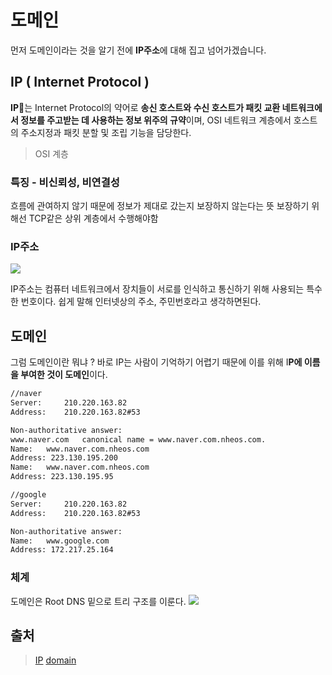 # 도메인

먼저 도메인이라는 것을 알기 전에 **IP주소**에 대해 집고 넘어가겠습니다.

## IP ( Internet Protocol )

**IP**는 Internet Protocol의 약어로 **송신 호스트와 수신 호스트가 패킷 교환 네트워크에서 정보를 주고받는 데 사용하는 정보 위주의 규약**이며, OSI 네트워크 계층에서 호스트의 주소지정과 패킷 분할 및 조립 기능을 담당한다.

> OSI 계층

### 특징 - 비신뢰성, 비연결성

흐름에 관여하지 않기 때문에 정보가 제대로 갔는지 보장하지 않는다는 뜻
보장하기 위해선 TCP같은 상위 계층에서 수행해야함

### IP주소

![](https://velog.velcdn.com/images/kbm940526/post/ee2cb70d-96e0-444f-a590-9341fd7a53cd/image.png)

IP주소는 컴퓨터 네트워크에서 장치들이 서로를 인식하고 통신하기 위해 사용되는 특수한 번호이다. 쉽게 말해 인터넷상의 주소, 주민번호라고 생각하면된다.

## 도메인

그럼 도메인이란 뭐냐 ? 바로 IP는 사람이 기억하기 어렵기 때문에 이를 위해 I**P에 이름을 부여한 것이 도메인**이다.

```bash
//naver
Server:		210.220.163.82
Address:	210.220.163.82#53

Non-authoritative answer:
www.naver.com	canonical name = www.naver.com.nheos.com.
Name:	www.naver.com.nheos.com
Address: 223.130.195.200
Name:	www.naver.com.nheos.com
Address: 223.130.195.95
```

```bash
//google
Server:		210.220.163.82
Address:	210.220.163.82#53

Non-authoritative answer:
Name:	www.google.com
Address: 172.217.25.164
```

### 체계

도메인은 Root DNS 밑으로 트리 구조를 이룬다.
![](https://velog.velcdn.com/images/kbm940526/post/1a4478d3-2392-4b91-b0bf-e2360566b752/image.png)

## 출처

> [IP](https://ko.wikipedia.org/wiki/IP_%EC%A3%BC%EC%86%8C)
> [domain](https://xn--3e0bx5euxnjje69i70af08bea817g.xn--3e0b707e/jsp/resources/domainInfo/domainInfo.jsp)
